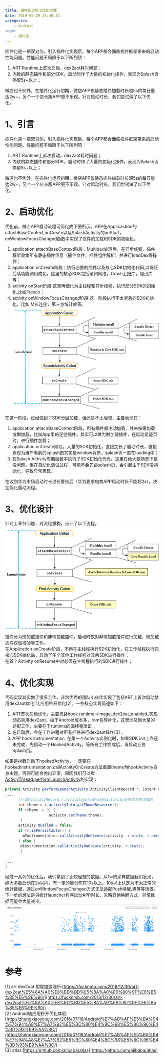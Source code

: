 ```yaml
---
title: 插件化之启动优化实践
date: 2019-06-29 22:40:33
categories: 
	- Android
tags: 
	- 插件化
---
```

插件化是一把双刃剑，引入插件化实现后，每个APP都会面临插件框架带来的启动性能问题。性能问题不局限于以下所列项：
1. ART Runtime上首次启动，dex2aot耗时问题； 
2. 内致的静态插件和部分SDK，启动时作了大量的初始化操作，表现为Splash页停留5s+以上；  

微店也不例外，在插件化运行初期，微店APP仅静态插件加载时长超5s的每日量达2w+，另个一个店长版APP更不乐观。针对启动时长，我们尝试做了以下优化。
<!-- more -->
# 1、引言
插件化是一把双刃剑，引入插件化实现后，每个APP都会面临插件框架带来的启动性能问题。性能问题不局限于以下所列项：
1. ART Runtime上首次启动，dex2aot耗时问题； 
2. 内致的静态插件和部分SDK，启动时作了大量的初始化操作，表现为Splash页停留5s+以上；  

微店也不例外，在插件化运行初期，微店APP仅静态插件加载时长超5s的每日量达2w+，另个一个店长版APP更不乐观。针对启动时长，我们尝试做了以下优化。
# 2、启动优化
优化前，微店APP启动流程可简化成下图所示。APP在Applicaction的attachBaseContext,onCreate以及SplashActivity的onStart，onWindowFocusChanged函数中实现了插件的加载和SDK的初始化。  
1. application attachBaseContext阶段：Muitidex处理后，在异步线程，插件框架收集所有静态插件信息（插件文件，插件组件解析）并进行loadDex等操作； 
2. application onCreate阶段：执行必要的插件以及核心SDK初始化代码,以保证后续功能调用成功，这里的核心SDK包括诸如网络，Crash上报库，埋点库等；  
3. activity onStart阶段:这里再细化为主线程和异步线程，执行部分SDK的初始化,比如Fresco；
4. activity onWindowFocusChanged阶段:这一阶段执行不太紧急的SDK初始化，比如IM长连接，第三方统计库等。  
![](https://raw.githubusercontent.com/emile2013/emile2013.github.io/source/source/imgs/appstart.png) 

在这一阶段，已经做到了SDK分层加载，但还是不太理想，主要表现在：

1. application attachBaseContext阶段，所有插件都主动加载，并未按需加载或懒加载，比如App里的足迹插件，其实可以做为懒加载插件，在启动足迹页时，进行插件加载； 
2. application onCreate阶段，大量的SDK初始化，直接加长了启动时长，直接表现为用户看到的splash图其实是window背景，splash页一直在loading中；
3. 在Splash Activity周期函数中执行了SDK初始化代码，这里在绝大数场景下是没问题。但在自动化测试过程，可能不会先跳splash页，会引起由于SDK没初始化，导致异常表现。

在收到华为市场启动时长过长警告后（华为要求电商APP启动时长不能超2s），决定优化启动流程。
# 3、优化设计
针对上章节问题，对流程重构，设计了以下流程。
![](https://raw.githubusercontent.com/emile2013/emile2013.github.io/source/source/imgs/appstart2.png) 
插件分为懒加载插件和非懒加载插件，启动时仅对非懒加载插件进行加载，懒加载插件仅做校验等工作。  
在Application onCreate阶段，不再在主线程执行SDK初始化，在工作线程执行完核心SDK始化后，启动了多个其他工作线程对其余SDK进行操作；  
在首个Activity onResume中对必须在主线程执行的SDK进行操作；
# 4、优化实现
代码实现其实做了很多工作，非常优秀的团队小伙伴实现了包括ART上首次启动禁用dex2aot优化[1],应用秒开优化[2]。一些核心实现简述如下：

1. ART首次启动优化，主要思路hook runtime->image\_dex2oat\_enabled_实现动态禁用dex2aot，由于Android版本多，rom包碎片化，这里涉及到大量的适配工作，主要在于runtime的偏移量矫正； 
2. 在启动后，会在工作进程对所有插件进行dex2aot操作[3]；
3. APP hook instrumentation, 在第一个Activity实例化时，如果SDK init工作还未完成，先启动一个HookedActivity，等所有工作完成后，再启动业务Splash页。

如果是拦截启动了hookedActivity，一定要在hookedInstrumentation.callActivityOnCreate方法重置theme为hookActivity自身主题，否则可能会抛出异常，原因我们可以看[ActiviyThread.performLaunchActivity](http://androidxref.com/9.0.0_r3/xref/frameworks/base/core/java/android/app/ActivityThread.java#2808)的实现：

```java
private Activity performLaunchActivity(ActivityClientRecord r, Intent customIntent) {
.....
      //r是ActivityRecord,r.activityInfo是从目标activity组件信息里读取的
      int theme = r.activityInfo.getThemeResource();
      if (theme != 0) {
                    activity.setTheme(theme);
       }
      activity.mCalled = false;
      if (r.isPersistable()) {
        mInstrumentation.callActivityOnCreate(activity, r.state, r.persistentState);
      } else {
       mInstrumentation.callActivityOnCreate(activity, r.state);
       }
                
.....                
}
```
经过一系列的优化后，我们拿到了比较理想的数据。从1w的采样数据我们发现，绝大多数启动在2s以内，有一定的量分布在10s以上。10s以上认定为不太正常的统计数据，通过onWindowFocusChanged方式无法适配Push唤醒,黑屏等场景。下一步的想法是只统计launcher程序启动APP时长，忽略其他唤醒方式，异常数据可能会大量减少。
![](https://raw.githubusercontent.com/emile2013/emile2013.github.io/source/source/imgs/29f3ac36.png) 

# 参考
[1] art dex2oat 加载加速浅析:[https://fucknmb.com/2018/12/30/art-dex2oat%E5%8A%A0%E8%BD%BD%E5%8A%A0%E9%80%9F%E6%B5%85%E6%9E%90/](https://fucknmb.com/2018/12/30/art-dex2oat%E5%8A%A0%E8%BD%BD%E5%8A%A0%E9%80%9F%E6%B5%85%E6%9E%90/)  
[2] Android端应用秒开优化体验:[http://zhengxiaoyong.com/2016/07/18/Android%E7%AB%AF%E5%BA%94%E7%94%A8%E7%A7%92%E5%BC%80%E4%BC%98%E5%8C%96%E4%BD%93%E9%AA%8C/](http://zhengxiaoyong.com/2016/07/18/Android%E7%AB%AF%E5%BA%94%E7%94%A8%E7%A7%92%E5%BC%80%E4%BC%98%E5%8C%96%E4%BD%93%E9%AA%8C/)  
[3] atlas:[https://github.com/alibaba/atlas](https://github.com/alibaba/atlas)  
